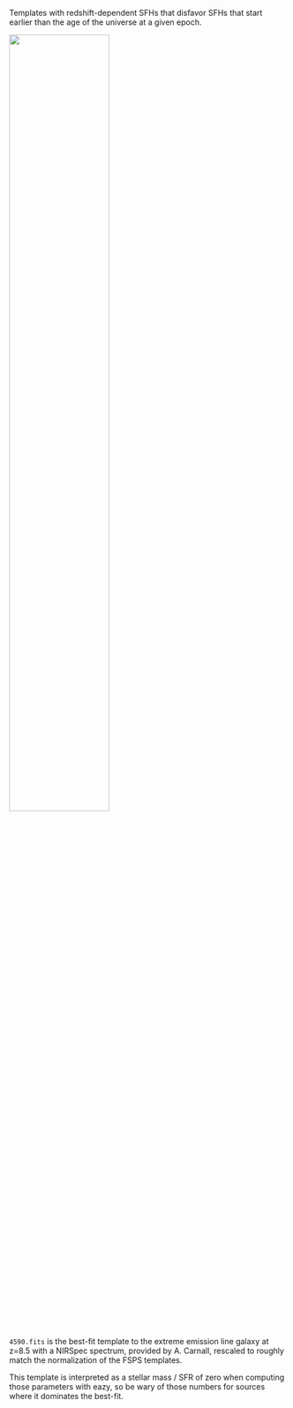 Templates with redshift-dependent SFHs that disfavor SFHs that start earlier 
than the age of the universe at a given epoch.  

<img src=https://github.com/gbrammer/eazy-photoz/blob/master/templates/sfhz/corr_sfhz_zdependence.png width=60%/>

`4590.fits` is the best-fit template to the extreme emission line galaxy
at z=8.5 with a NIRSpec spectrum, provided by A. Carnall, rescaled to roughly
match the normalization of the FSPS templates.

This template is interpreted as a stellar mass / SFR of zero when computing 
those parameters with eazy, so be wary of those numbers for sources where it
dominates the best-fit.

